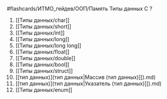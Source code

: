 #flashcards/ИТМО_гейдев/ООП/Память
Типы данных C
?
1. [[Типы данных/char]]
2. [[Типы данных/short]]
3. [[Типы данных/int]]
4. [[Типы данных/long]]
5. [[Типы данных/long long]]
6. [[Типы данных/float]]
7. [[Типы данных/double]]
8. [[Типы данных/bool]]
9. [[Типы данных/struct]]
10. [[тип данных)](тип данных|Массив (тип данных)]]).md)
11. [[тип данных)](тип данных|Указатель (тип данных)]]).md)
12. [[Типы данных/enum]]
